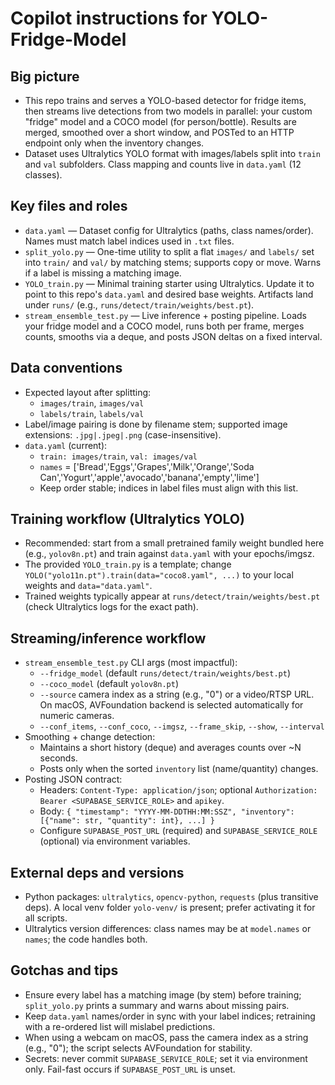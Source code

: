# Copilot instructions for YOLO-Fridge-Model

## Big picture
- This repo trains and serves a YOLO-based detector for fridge items, then streams live detections from two models in parallel: your custom "fridge" model and a COCO model (for person/bottle). Results are merged, smoothed over a short window, and POSTed to an HTTP endpoint only when the inventory changes.
- Dataset uses Ultralytics YOLO format with images/labels split into `train` and `val` subfolders. Class mapping and counts live in `data.yaml` (12 classes).

## Key files and roles
- `data.yaml` — Dataset config for Ultralytics (paths, class names/order). Names must match label indices used in `.txt` files.
- `split_yolo.py` — One-time utility to split a flat `images/` and `labels/` set into `train/` and `val/` by matching stems; supports copy or move. Warns if a label is missing a matching image.
- `YOLO_train.py` — Minimal training starter using Ultralytics. Update it to point to this repo's `data.yaml` and desired base weights. Artifacts land under `runs/` (e.g., `runs/detect/train/weights/best.pt`).
- `stream_ensemble_test.py` — Live inference + posting pipeline. Loads your fridge model and a COCO model, runs both per frame, merges counts, smooths via a deque, and posts JSON deltas on a fixed interval.

## Data conventions
- Expected layout after splitting:
  - `images/train`, `images/val`
  - `labels/train`, `labels/val`
- Label/image pairing is done by filename stem; supported image extensions: `.jpg|.jpeg|.png` (case-insensitive).
- `data.yaml` (current):
  - `train: images/train`, `val: images/val`
  - `names` = ['Bread','Eggs','Grapes','Milk','Orange','Soda Can','Yogurt','apple','avocado','banana','empty','lime']
  - Keep order stable; indices in label files must align with this list.

## Training workflow (Ultralytics YOLO)
- Recommended: start from a small pretrained family weight bundled here (e.g., `yolov8n.pt`) and train against `data.yaml` with your epochs/imgsz.
- The provided `YOLO_train.py` is a template; change `YOLO("yolo11n.pt").train(data="coco8.yaml", ...)` to your local weights and `data="data.yaml"`.
- Trained weights typically appear at `runs/detect/train/weights/best.pt` (check Ultralytics logs for the exact path).

## Streaming/inference workflow
- `stream_ensemble_test.py` CLI args (most impactful):
  - `--fridge_model` (default `runs/detect/train/weights/best.pt`)
  - `--coco_model` (default `yolov8n.pt`)
  - `--source` camera index as a string (e.g., "0") or a video/RTSP URL. On macOS, AVFoundation backend is selected automatically for numeric cameras.
  - `--conf_items`, `--conf_coco`, `--imgsz`, `--frame_skip`, `--show`, `--interval`
- Smoothing + change detection:
  - Maintains a short history (deque) and averages counts over ~N seconds.
  - Posts only when the sorted `inventory` list (name/quantity) changes.
- Posting JSON contract:
  - Headers: `Content-Type: application/json`; optional `Authorization: Bearer <SUPABASE_SERVICE_ROLE>` and `apikey`.
  - Body: `{ "timestamp": "YYYY-MM-DDTHH:MM:SSZ", "inventory": [{"name": str, "quantity": int}, ...] }`
  - Configure `SUPABASE_POST_URL` (required) and `SUPABASE_SERVICE_ROLE` (optional) via environment variables.

## External deps and versions
- Python packages: `ultralytics`, `opencv-python`, `requests` (plus transitive deps). A local venv folder `yolo-venv/` is present; prefer activating it for all scripts.
- Ultralytics version differences: class names may be at `model.names` or `names`; the code handles both.

## Gotchas and tips
- Ensure every label has a matching image (by stem) before training; `split_yolo.py` prints a summary and warns about missing pairs.
- Keep `data.yaml` names/order in sync with your label indices; retraining with a re-ordered list will mislabel predictions.
- When using a webcam on macOS, pass the camera index as a string (e.g., "0"); the script selects AVFoundation for stability.
- Secrets: never commit `SUPABASE_SERVICE_ROLE`; set it via environment only. Fail-fast occurs if `SUPABASE_POST_URL` is unset.
